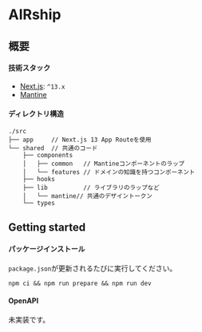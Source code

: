 # AIRship

## 概要

#### 技術スタック

- [Next.js](https://nextjs.org/): `^13.x`
- [Mantine](https://mantine.dev/)

#### ディレクトリ構造

```
./src
├── app     // Next.js 13 App Routeを使用
└── shared  // 共通のコード
    ├── components
    │   ├── common   // Mantineコンポーネントのラップ
    │   └── features // ドメインの知識を持つコンポーネント
    ├── hooks
    ├── lib          // ライブラリのラップなど
    │   └── mantine// 共通のデザイントークン
    └── types
```

## Getting started

#### パッケージインストール

`package.json`が更新されるたびに実行してください。

```
npm ci && npm run prepare && npm run dev
```

#### OpenAPI

未実装です。
